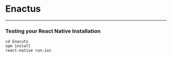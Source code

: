 # Enactus
-----
### Testing your React Native Installation
```
cd Enacuts
npm install
react-native run-ios
```
